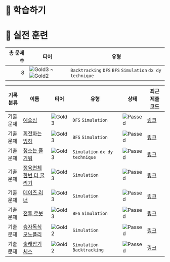 # 📖 학습하기

# 🥇 실전 훈련
|총 문제 수|티어|유형|
|---:|---|---|
|8|![Gold3][g3] ~ ![Gold2][g2]|`Backtracking` `DFS` `BFS` `Simulation` `dx dy technique`|

|기록분류|이름|티어|유형|상태|최근 제출 코드|
|---|---|---|---|---|---|
|기출문제|[예술성](https://www.codetree.ai/training-field/frequent-problems/problems/artistry)|![Gold3][g3]|`DFS` `Simulation`|![Passed][passed]|[링크](https://github.com/SHIN-DONG-UK/codetree-TILs/blob/main/241010/%EC%98%88%EC%88%A0%EC%84%B1/artistry.cpp)|
|기출문제|[회전하는 빙하](https://www.codetree.ai/training-field/frequent-problems/problems/rotating-glacier)|![Gold3][g3]|`BFS` `Simulation`|![Passed][passed]|[링크](https://github.com/SHIN-DONG-UK/codetree-TILs/blob/main/241010/%ED%9A%8C%EC%A0%84%ED%95%98%EB%8A%94%20%EB%B9%99%ED%95%98/rotating-glacier.cpp)|
|기출문제|[청소는 즐거워](https://www.codetree.ai/training-field/frequent-problems/problems/cleaning-is-joyful)|![Gold3][g3]|`Simulation` `dx dy technique`|![Passed][passed]|[링크](https://github.com/SHIN-DONG-UK/codetree-TILs/blob/main/241010/%EC%B2%AD%EC%86%8C%EB%8A%94%20%EC%A6%90%EA%B1%B0%EC%9B%8C/cleaning-is-joyful.cpp)|
|기출문제|[정육면체 한번 더 굴리기](https://www.codetree.ai/training-field/frequent-problems/problems/cube-rounding-again)|![Gold3][g3]|`Simulation`|![Passed][passed]|[링크](https://github.com/SHIN-DONG-UK/codetree-TILs/blob/main/241010/%EC%A0%95%EC%9C%A1%EB%A9%B4%EC%B2%B4%20%ED%95%9C%EB%B2%88%20%EB%8D%94%20%EA%B5%B4%EB%A6%AC%EA%B8%B0/cube-rounding-again.cpp)|
|기출문제|[메이즈 러너](https://www.codetree.ai/training-field/frequent-problems/problems/maze-runner)|![Gold3][g3]|`Simulation`|![Passed][passed]|[링크](https://github.com/SHIN-DONG-UK/codetree-TILs/blob/main/241010/%EB%A9%94%EC%9D%B4%EC%A6%88%20%EB%9F%AC%EB%84%88/maze-runner.cpp)|
|기출문제|[전투 로봇](https://www.codetree.ai/training-field/frequent-problems/problems/fighting-robot)|![Gold3][g3]|`BFS` `Simulation`|![Passed][passed]|[링크](https://github.com/SHIN-DONG-UK/codetree-TILs/blob/main/241010/%EC%A0%84%ED%88%AC%20%EB%A1%9C%EB%B4%87/fighting-robot.py)|
|기출문제|[승자독식 모노폴리](https://www.codetree.ai/training-field/frequent-problems/problems/odd-monopoly)|![Gold2][g2]|`Simulation`|![Passed][passed]|[링크](https://github.com/SHIN-DONG-UK/codetree-TILs/blob/main/241010/%EC%8A%B9%EC%9E%90%EB%8F%85%EC%8B%9D%20%EB%AA%A8%EB%85%B8%ED%8F%B4%EB%A6%AC/odd-monopoly.py)|
|기출문제|[술래잡기 체스](https://www.codetree.ai/training-field/frequent-problems/problems/odd-chess2)|![Gold2][g2]|`Simulation` `Backtracking`|![Passed][passed]|[링크](https://github.com/SHIN-DONG-UK/codetree-TILs/blob/main/241010/%EC%88%A0%EB%9E%98%EC%9E%A1%EA%B8%B0%20%EC%B2%B4%EC%8A%A4/odd-chess2.py)|










[b5]: https://img.shields.io/badge/Bronze_5-%235D3E31.svg
[b4]: https://img.shields.io/badge/Bronze_4-%235D3E31.svg
[b3]: https://img.shields.io/badge/Bronze_3-%235D3E31.svg
[b2]: https://img.shields.io/badge/Bronze_2-%235D3E31.svg
[b1]: https://img.shields.io/badge/Bronze_1-%235D3E31.svg
[s5]: https://img.shields.io/badge/Silver_5-%23394960.svg
[s4]: https://img.shields.io/badge/Silver_4-%23394960.svg
[s3]: https://img.shields.io/badge/Silver_3-%23394960.svg
[s2]: https://img.shields.io/badge/Silver_2-%23394960.svg
[s1]: https://img.shields.io/badge/Silver_1-%23394960.svg
[g5]: https://img.shields.io/badge/Gold_5-%23FFC433.svg
[g4]: https://img.shields.io/badge/Gold_4-%23FFC433.svg
[g3]: https://img.shields.io/badge/Gold_3-%23FFC433.svg
[g2]: https://img.shields.io/badge/Gold_2-%23FFC433.svg
[g1]: https://img.shields.io/badge/Gold_1-%23FFC433.svg
[p5]: https://img.shields.io/badge/Platinum_5-%2376DDD8.svg
[p4]: https://img.shields.io/badge/Platinum_4-%2376DDD8.svg
[p3]: https://img.shields.io/badge/Platinum_3-%2376DDD8.svg
[p2]: https://img.shields.io/badge/Platinum_2-%2376DDD8.svg
[p1]: https://img.shields.io/badge/Platinum_1-%2376DDD8.svg
[passed]: https://img.shields.io/badge/Passed-%23009D27.svg
[failed]: https://img.shields.io/badge/Failed-%23D24D57.svg
[easy]: https://img.shields.io/badge/쉬움-%235cb85c.svg?for-the-badge
[medium]: https://img.shields.io/badge/보통-%23FFC433.svg?for-the-badge
[hard]: https://img.shields.io/badge/어려움-%23D24D57.svg?for-the-badge